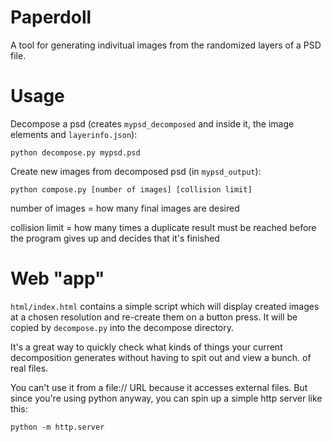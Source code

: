 # Paperdoll

A tool for generating indivitual images from the randomized layers
of a PSD file.

# Usage

Decompose a psd (creates `mypsd_decomposed` and inside it, the image elements
and `layerinfo.json`):

```
python decompose.py mypsd.psd
```

Create new images from decomposed psd (in `mypsd_output`):

```
python compose.py [number of images] [collision limit]
```

number of images = how many final images are desired

collision limit = how many times a duplicate result must be reached
before the program gives up and decides that it's finished

# Web "app"

`html/index.html` contains a simple script which will display created
images at a chosen resolution and re-create them on a button press.
It will be copied by `decompose.py` into the decompose directory.

It's a great way to quickly check what kinds of things your current
decomposition generates without having to spit out and view a bunch.
of real files.

You can't use it from a file:// URL because it accesses external files.
But since you're using python anyway, you can spin up a simple http server
like this:

```
python -m http.server
```

